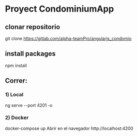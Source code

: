 # Proyect CondominiumApp
## clonar repositorio
 git clone https://gitlab.com/alpha-teamPro/angularjs_condomio
## install packages
npm install
## Correr:
### 1) Local 
ng serve --port 4201 -o
### 2) Docker
docker-compose up 
Abrir en el navegador http://localhost:4200
